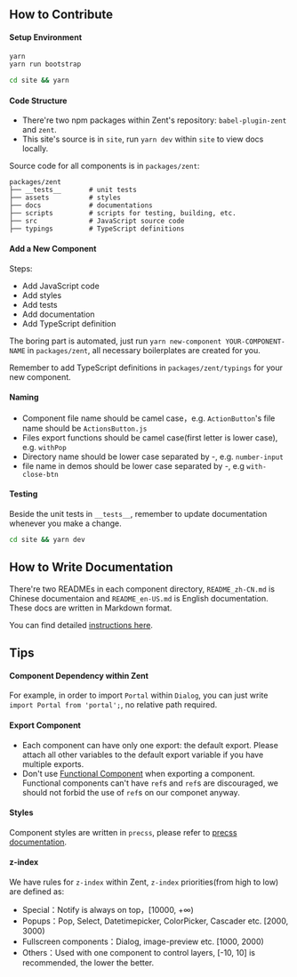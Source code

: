 ## How to Contribute

#### Setup Environment

```bash
yarn
yarn run bootstrap

cd site && yarn
```

#### Code Structure

- There're two npm packages within Zent's repository: `babel-plugin-zent` and `zent`.
- This site's source is in `site`, run `yarn dev` within `site` to view docs locally.

Source code for all components is in `packages/zent`:

```
packages/zent
├── __tests__       # unit tests
├── assets          # styles
├── docs            # documentations
├── scripts         # scripts for testing, building, etc.
├── src             # JavaScript source code
├── typings         # TypeScript definitions
```

#### Add a New Component

Steps:

- Add JavaScript code
- Add styles
- Add tests
- Add documentation
- Add TypeScript definition

The boring part is automated, just run `yarn new-component YOUR-COMPONENT-NAME` in `packages/zent`, all necessary boilerplates are created for you.

Remember to add TypeScript definitions in `packages/zent/typings` for your new component.

#### Naming

* Component file name should be camel case，e.g. `ActionButton`'s file name should be `ActionsButton.js`
* Files export functions should be camel case(first letter is lower case), e.g. `withPop`
* Directory name should be lower case separated by -, e.g. `number-input`
* file name in demos should be lower case separated by -, e.g `with-close-btn`

#### Testing

Beside the unit tests in `__tests__`, remember to update documentation whenever you make a change.

```bash
cd site && yarn dev
```

## How to Write Documentation

There're two READMEs in each component directory, `README_zh-CN.md` is Chinese documentaion and `README_en-US.md` is English documentation. These docs are written in Markdown format.

You can find detailed [instructions here](markdown).

## Tips

#### Component Dependency within Zent

For example, in order to import `Portal` within `Dialog`, you can just write `import Portal from 'portal';`, no relative path required.

#### Export Component

- Each component can have only one export: the default export. Please attach all other variables to the default export variable if you have multiple exports.
- Don't use [Functional Component](https://facebook.github.io/react/docs/refs-and-the-dom.html#refs-and-functional-components) when exporting a component. Functional components can't have `ref`s and `ref`s are discouraged, we should not forbid the use of `ref`s on our componet anyway.

#### Styles

Component styles are written in `precss`, please refer to [precss documentation](https://github.com/jonathantneal/precss).

#### z-index

We have rules for `z-index` within Zent, `z-index` priorities(from high to low) are defined as:

* Special：Notify is always on top，[10000, +∞)
* Popups：Pop, Select, Datetimepicker, ColorPicker, Cascader etc. [2000, 3000)
* Fullscreen components：Dialog, image-preview etc. [1000, 2000)
* Others：Used with one component to control layers, [-10, 10] is recommended, the lower the better.
